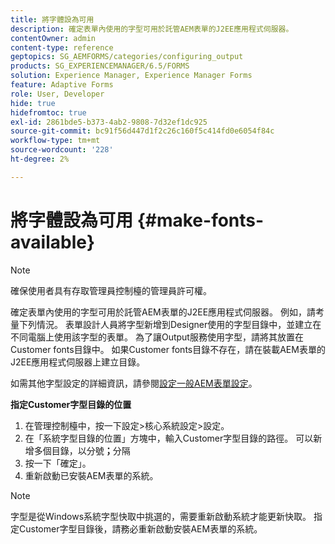 ```yaml
---
title: 將字體設為可用
description: 確定表單內使用的字型可用於託管AEM表單的J2EE應用程式伺服器。
contentOwner: admin
content-type: reference
geptopics: SG_AEMFORMS/categories/configuring_output
products: SG_EXPERIENCEMANAGER/6.5/FORMS
solution: Experience Manager, Experience Manager Forms
feature: Adaptive Forms
role: User, Developer
hide: true
hidefromtoc: true
exl-id: 2861bde5-b373-4ab2-9808-7d32ef1dc925
source-git-commit: bc91f56d447d1f2c26c160f5c414fd0e6054f84c
workflow-type: tm+mt
source-wordcount: '228'
ht-degree: 2%

---
```


# 將字體設為可用 {#make-fonts-available}

>[!NOTE]
> 
> 確保使用者具有存取管理員控制檯的管理員許可權。

確定表單內使用的字型可用於託管AEM表單的J2EE應用程式伺服器。 例如，請考量下列情況。 表單設計人員將字型新增到Designer使用的字型目錄中，並建立在不同電腦上使用該字型的表單。 為了讓Output服務使用字型，請將其放置在Customer fonts目錄中。 如果Customer fonts目錄不存在，請在裝載AEM表單的J2EE應用程式伺服器上建立目錄。

如需其他字型設定的詳細資訊，請參閱[設定一般AEM表單設定](/help/forms/using/admin-help/configure-general-aem-forms-settings.md#configure-general-aem-forms-settings)。

**指定Customer字型目錄的位置**

1. 在管理控制檯中，按一下設定>核心系統設定>設定。
1. 在「系統字型目錄的位置」方塊中，輸入Customer字型目錄的路徑。 可以新增多個目錄，以分號&#x200B;**；**&#x200B;分隔
1. 按一下「確定」。
1. 重新啟動已安裝AEM表單的系統。

>[!NOTE]
>
>字型是從Windows系統字型快取中挑選的，需要重新啟動系統才能更新快取。 指定Customer字型目錄後，請務必重新啟動安裝AEM表單的系統。
